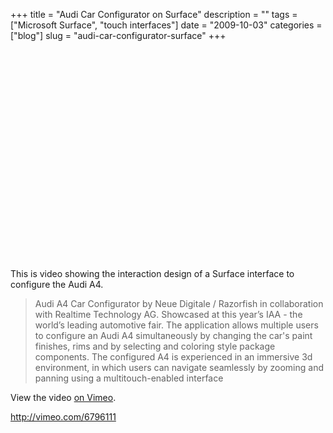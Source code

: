 +++
title = "Audi Car Configurator on Surface"
description = ""
tags = ["Microsoft Surface", "touch interfaces"]
date = "2009-10-03"
categories = ["blog"]
slug = "audi-car-configurator-surface"
+++



  <div class="video">
<object width="610" height="336"><param name="allowfullscreen" value="true" /><param name="allowscriptaccess" value="always" /><param name="movie" value="http://vimeo.com/moogaloop.swf?clip_id=6796111&amp;server=vimeo.com&amp;show_title=1&amp;show_byline=1&amp;show_portrait=0&amp;color=00ADEF&amp;fullscreen=1" /><embed src="http://vimeo.com/moogaloop.swf?clip_id=6796111&amp;server=vimeo.com&amp;show_title=1&amp;show_byline=1&amp;show_portrait=0&amp;color=00ADEF&amp;fullscreen=1" type="application/x-shockwave-flash" allowfullscreen="true" allowscriptaccess="always" width="610" height="336"></embed></object></div>
<p>This is video showing the interaction design of a Surface interface to configure the Audi A4.</p>
<blockquote><p>Audi A4 Car Configurator by Neue Digitale / Razorfish in collaboration with Realtime Technology AG. Showcased at this year’s IAA - the world’s leading automotive fair. The application allows multiple users to configure an Audi A4 simultaneously by changing the car's paint finishes, rims and by selecting and coloring style package components. The configured A4 is experienced in an immersive 3d environment, in which users can navigate seamlessly by zooming and panning using a multitouch-enabled interface</p></blockquote>
<p>View the video <a href="http://vimeo.com/6796111">on Vimeo</a>.</p>
    
  <a href="http://vimeo.com/6796111">http://vimeo.com/6796111</a>
